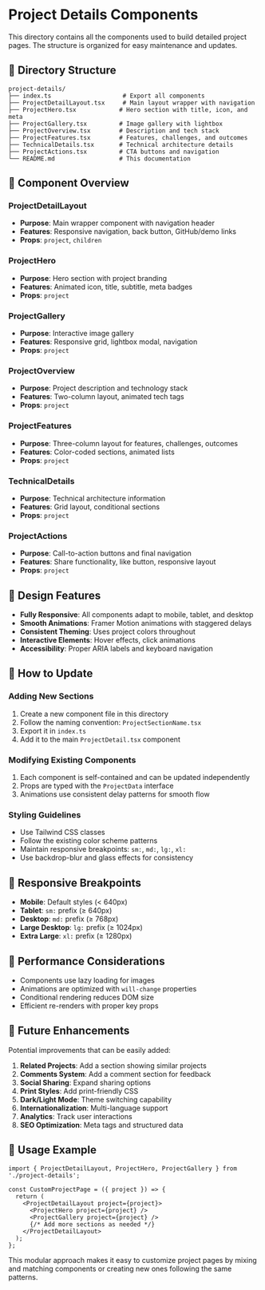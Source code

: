 # Project Details Components

This directory contains all the components used to build detailed project pages. The structure is organized for easy maintenance and updates.

## 📁 Directory Structure

```
project-details/
├── index.ts                    # Export all components
├── ProjectDetailLayout.tsx     # Main layout wrapper with navigation
├── ProjectHero.tsx            # Hero section with title, icon, and meta
├── ProjectGallery.tsx         # Image gallery with lightbox
├── ProjectOverview.tsx        # Description and tech stack
├── ProjectFeatures.tsx        # Features, challenges, and outcomes
├── TechnicalDetails.tsx       # Technical architecture details
├── ProjectActions.tsx         # CTA buttons and navigation
└── README.md                  # This documentation
```

## 🧩 Component Overview

### ProjectDetailLayout
- **Purpose**: Main wrapper component with navigation header
- **Features**: Responsive navigation, back button, GitHub/demo links
- **Props**: `project`, `children`

### ProjectHero
- **Purpose**: Hero section with project branding
- **Features**: Animated icon, title, subtitle, meta badges
- **Props**: `project`

### ProjectGallery
- **Purpose**: Interactive image gallery
- **Features**: Responsive grid, lightbox modal, navigation
- **Props**: `project`

### ProjectOverview
- **Purpose**: Project description and technology stack
- **Features**: Two-column layout, animated tech tags
- **Props**: `project`

### ProjectFeatures
- **Purpose**: Three-column layout for features, challenges, outcomes
- **Features**: Color-coded sections, animated lists
- **Props**: `project`

### TechnicalDetails
- **Purpose**: Technical architecture information
- **Features**: Grid layout, conditional sections
- **Props**: `project`

### ProjectActions
- **Purpose**: Call-to-action buttons and final navigation
- **Features**: Share functionality, like button, responsive layout
- **Props**: `project`

## 🎨 Design Features

- **Fully Responsive**: All components adapt to mobile, tablet, and desktop
- **Smooth Animations**: Framer Motion animations with staggered delays
- **Consistent Theming**: Uses project colors throughout
- **Interactive Elements**: Hover effects, click animations
- **Accessibility**: Proper ARIA labels and keyboard navigation

## 🔧 How to Update

### Adding New Sections
1. Create a new component file in this directory
2. Follow the naming convention: `ProjectSectionName.tsx`
3. Export it in `index.ts`
4. Add it to the main `ProjectDetail.tsx` component

### Modifying Existing Components
1. Each component is self-contained and can be updated independently
2. Props are typed with the `ProjectData` interface
3. Animations use consistent delay patterns for smooth flow

### Styling Guidelines
- Use Tailwind CSS classes
- Follow the existing color scheme patterns
- Maintain responsive breakpoints: `sm:`, `md:`, `lg:`, `xl:`
- Use backdrop-blur and glass effects for consistency

## 📱 Responsive Breakpoints

- **Mobile**: Default styles (< 640px)
- **Tablet**: `sm:` prefix (≥ 640px)
- **Desktop**: `md:` prefix (≥ 768px)
- **Large Desktop**: `lg:` prefix (≥ 1024px)
- **Extra Large**: `xl:` prefix (≥ 1280px)

## 🚀 Performance Considerations

- Components use lazy loading for images
- Animations are optimized with `will-change` properties
- Conditional rendering reduces DOM size
- Efficient re-renders with proper key props

## 🔄 Future Enhancements

Potential improvements that can be easily added:

1. **Related Projects**: Add a section showing similar projects
2. **Comments System**: Add a comment section for feedback
3. **Social Sharing**: Expand sharing options
4. **Print Styles**: Add print-friendly CSS
5. **Dark/Light Mode**: Theme switching capability
6. **Internationalization**: Multi-language support
7. **Analytics**: Track user interactions
8. **SEO Optimization**: Meta tags and structured data

## 📝 Usage Example

```tsx
import { ProjectDetailLayout, ProjectHero, ProjectGallery } from './project-details';

const CustomProjectPage = ({ project }) => {
  return (
    <ProjectDetailLayout project={project}>
      <ProjectHero project={project} />
      <ProjectGallery project={project} />
      {/* Add more sections as needed */}
    </ProjectDetailLayout>
  );
};
```

This modular approach makes it easy to customize project pages by mixing and matching components or creating new ones following the same patterns.
